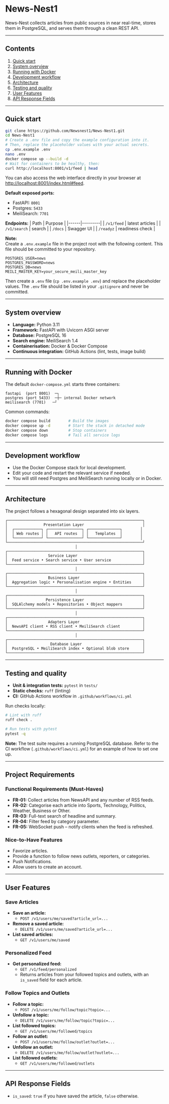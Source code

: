 # News-Nest1

News-Nest collects articles from public sources in near real-time, stores them in PostgreSQL, and serves them through a clean REST API.  



---

## Contents

1. [Quick start](#quick-start)
2. [System overview](#system-overview)
3. [Running with Docker](#running-with-docker)
4. [Development workflow](#development-workflow)
5. [Architecture](#architecture)
6. [Testing and quality](#testing-and-quality)
7. [User Features](#user-features)
8. [API Response Fields](#api-response-fields)


---

## Quick start

```bash
git clone https://github.com/Newsnest1/News-Nest1.git
cd News-Nest1
# Create a .env file and copy the example configuration into it.
# Then, replace the placeholder values with your actual secrets.
cp .env.example .env
nano .env
docker compose up --build -d
# Wait for containers to be healthy, then:
curl http://localhost:8001/v1/feed | head
```

You can also access the web interface directly in your browser at [http://localhost:8001/index.html#feed](http://localhost:8001/index.html#feed).

**Default exposed ports:**
- FastAPI: `8001`
- Postgres: `5433`
- MeiliSearch: `7701`

**Endpoints:**
| Path | Purpose |
|------|---------|
| `/v1/feed` | latest articles |
| `/v1/search` | search |
| `/docs` | Swagger UI |
| `/readyz` | readiness check |

**Note:**  
Create a `.env.example` file in the project root with the following content. This file should be committed to your repository.

```
POSTGRES_USER=news
POSTGRES_PASSWORD=news
POSTGRES_DB=news
MEILI_MASTER_KEY=your_secure_meili_master_key
```

Then create a `.env` file (`cp .env.example .env`) and replace the placeholder values. The `.env` file should be listed in your `.gitignore` and never be committed.


---

## System overview

* **Language:** Python 3.11  
* **Framework:** FastAPI with Uvicorn ASGI server  
* **Database:** PostgreSQL 16  
* **Search engine:** MeiliSearch 1.4  
* **Containerisation:** Docker & Docker Compose  
* **Continuous integration:** GitHub Actions (lint, tests, image build)

---

## Running with Docker

The default `docker-compose.yml` starts three containers:

```
fastapi  (port 8001)  ─┐
postgres (port 5433)  ─┼─ internal Docker network
meilisearch (7701)   ─┘
```

Common commands:

```bash
docker compose build        # Build the images
docker compose up -d        # Start the stack in detached mode
docker compose down         # Stop containers
docker compose logs         # Tail all service logs
```

---

## Development workflow

- Use the Docker Compose stack for local development.
- Edit your code and restart the relevant service if needed.
- You will still need Postgres and MeiliSearch running locally or in Docker.

---

## Architecture

The project follows a hexagonal design separated into six layers.

```
┌────────────────────────────────────────────────────────────┐
│                Presentation Layer                          │
│  ┌────────────┐ ┌───────────────┐ ┌──────────────┐        │
│  │ Web routes │ │   API routes  │ │   Templates  │        │
│  └────────────┘ └───────────────┘ └──────────────┘        │
└────────────────────────────────────────────────────────────┘
                               │
┌────────────────────────────────────────────────────────────┐
│                  Service Layer                             │
│  Feed service • Search service • User service              │
└────────────────────────────────────────────────────────────┘
                               │
┌────────────────────────────────────────────────────────────┐
│                  Business Layer                            │
│  Aggregation logic • Personalisation engine • Entities     │
└────────────────────────────────────────────────────────────┘
                               │
┌────────────────────────────────────────────────────────────┐
│                 Persistence Layer                          │
│  SQLAlchemy models • Repositories • Object mappers         │
└────────────────────────────────────────────────────────────┘
                               │
┌────────────────────────────────────────────────────────────┐
│                  Adapters Layer                            │
│  NewsAPI client • RSS client • MeiliSearch client          │
└────────────────────────────────────────────────────────────┘
                               │
┌────────────────────────────────────────────────────────────┐
│                   Database Layer                           │
│  PostgreSQL • MeiliSearch index • Optional blob store      │
└────────────────────────────────────────────────────────────┘
```

---

## Testing and quality

- **Unit & integration tests:** `pytest` in `tests/`
- **Static checks:** `ruff` (linting)
- **CI:** GitHub Actions workflow in `.github/workflows/ci.yml`

Run checks locally:

```bash
# Lint with ruff
ruff check .

# Run tests with pytest
pytest -q
```

**Note:** The test suite requires a running PostgreSQL database. Refer to the CI workflow (`.github/workflows/ci.yml`) for an example of how to set one up.


---

## Project Requirements

### Functional Requirements (Must-Haves)

- **FR-01:** Collect articles from NewsAPI and any number of RSS feeds.
- **FR-02:** Categorise each article into Sports, Technology, Politics, Weather, Business or Other.
- **FR-03:** Full-text search of headline and summary.
- **FR-04:** Filter feed by category parameter.
- **FR-05:** WebSocket push – notify clients when the feed is refreshed.

### Nice-to-Have Features

- Favorize articles.
- Provide a function to follow news outlets, reporters, or categories.
- Push Notifications.
- Allow users to create an account.

---

## User Features

### Save Articles
- **Save an article:**
  - `POST /v1/users/me/saved?article_url=...`
- **Remove a saved article:**
  - `DELETE /v1/users/me/saved?article_url=...`
- **List saved articles:**
  - `GET /v1/users/me/saved`

### Personalized Feed
- **Get personalized feed:**
  - `GET /v1/feed/personalized`
  - Returns articles from your followed topics and outlets, with an `is_saved` field for each article.

### Follow Topics and Outlets
- **Follow a topic:**
  - `POST /v1/users/me/follow/topic?topic=...`
- **Unfollow a topic:**
  - `DELETE /v1/users/me/follow/topic?topic=...`
- **List followed topics:**
  - `GET /v1/users/me/followed/topics`
- **Follow an outlet:**
  - `POST /v1/users/me/follow/outlet?outlet=...`
- **Unfollow an outlet:**
  - `DELETE /v1/users/me/follow/outlet?outlet=...`
- **List followed outlets:**
  - `GET /v1/users/me/followed/outlets`


---

## API Response Fields
- `is_saved`: `true` if you have saved the article, `false` otherwise.


